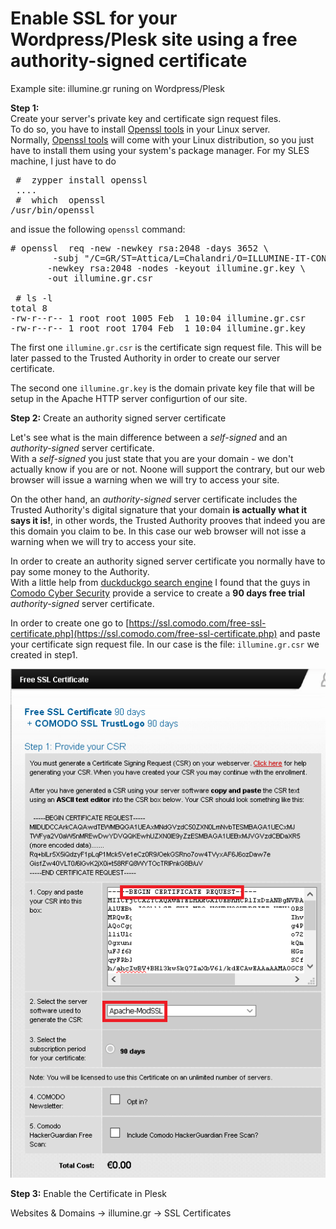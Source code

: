 # Enable SSL for your Wordpress/Plesk site using a free authority-signed certificate 

Example site: illumine.gr runing on Wordpress/Plesk


**Step 1:**    
Create your server's private key and certificate sign request files.    
To do so, you have to install [Openssl tools](https://www.openssl.org/) in your Linux server.    
Normally,  [Openssl tools](https://www.openssl.org/) will come with your Linux distribution, so you just have to install them using your system's package manager. For my SLES machine, I just have to do
<pre>
 #  zypper install openssl
 ....
 #  which  openssl
/usr/bin/openssl
</pre>

and issue the following `openssl` command:

<pre>
# openssl  req -new -newkey rsa:2048 -days 3652 \
        -subj "/C=GR/ST=Attica/L=Chalandri/O=ILLUMINE-IT-CONSULTING/CN=illumine.gr" \
       -newkey rsa:2048 -nodes -keyout illumine.gr.key \
       -out illumine.gr.csr 
       
 # ls -l
total 8
-rw-r--r-- 1 root root 1005 Feb  1 10:04 illumine.gr.csr
-rw-r--r-- 1 root root 1704 Feb  1 10:04 illumine.gr.key       
</pre>

The first one   `illumine.gr.csr` is the certificate sign request file. This will be later passed to the Trusted Authority in order to create our server certificate.

The second one `illumine.gr.key` is the domain private key file that will be setup in the Apache HTTP server configurtion of our site.



**Step 2:** Create an authority signed server certificate    

Let's see what is the main difference between a *self-signed* and an *authority-signed* server certificate.    
With a *self-signed* you just state that you are your domain - we don't actually know if you are or not.  Noone will support the contrary, but our web browser will issue a warning when we will try to access your site.

On the other hand, an *authority-signed* server certificate includes the Trusted Authority's digital signature that your domain **is actually what it says it is!**, in other words, the Trusted Authority prooves that indeed you are this domain you claim to be. In this case our web browser will not isse a warning when we will try to access your site.

In order to create an  authority signed server certificate  you normally have to pay some money to the Authority.     
With a little help from [duckduckgo search engine](https://duckduckgo.com/) I found that the guys in [Comodo Cyber Security](https://comodo.com) provide a service to create a **90 days free trial** *authority-signed* server certificate.   

In order to create one go to  [https://ssl.comodo.com/free-ssl-certificate.php](https://ssl.comodo.com/free-ssl-certificate.php) and paste your certificate sign request file. In our case is the file:  `illumine.gr.csr`  we created in step1.

![Comodo free certificate panel ](img/comodo_certificate_for_illumine_gr.png)


**Step 3:** Enable the Certificate in Plesk
    
Websites & Domains -> illumine.gr -> SSL Certificates
